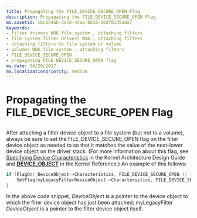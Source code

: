 ```yaml
---
title: Propagating the FILE_DEVICE_SECURE_OPEN Flag
description: Propagating the FILE_DEVICE_SECURE_OPEN Flag
ms.assetid: cbc254ab-3ac6-44aa-bb16-16d701d5ada7
keywords:
- filter drivers WDK file system , attaching filters
- file system filter drivers WDK , attaching filters
- attaching filters to file system or volume
- volumes WDK file system , attaching filters
- FILE_DEVICE_SECURE_OPEN
- propagating FILE_DEVICE_SECURE_OPEN flag
ms.date: 04/20/2017
ms.localizationpriority: medium
---
```


# Propagating the FILE\_DEVICE\_SECURE\_OPEN Flag


## <span id="ddk_clearing_the_do_device_initializing_flag_if"></span><span id="DDK_CLEARING_THE_DO_DEVICE_INITIALIZING_FLAG_IF"></span>


After attaching a filter device object to a file system (but not to a volume), always be sure to set the FILE\_DEVICE\_SECURE\_OPEN flag on the filter device object as needed to so that it matches the value of the next-lower device object on the driver stack. (For more information about this flag, see [Specifying Device Characteristics](https://docs.microsoft.com/windows-hardware/drivers/kernel/specifying-device-characteristics) in the Kernel Architecture Design Guide and [**DEVICE\_OBJECT**](https://docs.microsoft.com/windows-hardware/drivers/ddi/content/wdm/ns-wdm-_device_object) in the Kernel Reference.) An example of this follows:

```cpp
if (FlagOn( DeviceObject->Characteristics, FILE_DEVICE_SECURE_OPEN )) {
    SetFlag(myLegacyFilterDeviceObject->Characteristics, FILE_DEVICE_SECURE_OPEN );
}
```

In the above code snippet, *DeviceObject* is a pointer to the device object to which the filter device object has just been attached; myLegacyFilter *DeviceObject* is a pointer to the filter device object itself.

 

 




